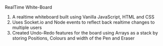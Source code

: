 RealTime White-Board
1. A realtime whiteboard built using Vanilla JavaScript, HTML and CSS
2. Uses Socket.io and Node events to reflect back realtime changes to multiple users 
3. Created Undo-Redo features for the board using Arrays as a stack by storing Positions, Colours and width of the Pen and Eraser

